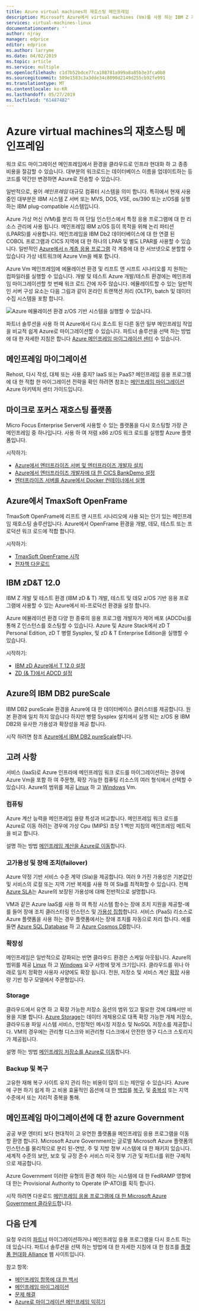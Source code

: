 ```yaml
---
title: Azure virtual machines의 재호스팅 메인프레임
description: Microsoft Azure에서 virtual machines (Vm)를 사용 하는 IBM Z 기반 시스템과 같은 메인프레임 워크 로드를 다시 호스트 합니다.
services: virtual-machines-linux
documentationcenter: ''
author: njray
manager: edprice
editor: edprice
ms.author: larryme
ms.date: 04/02/2019
ms.topic: article
ms.service: multiple
ms.openlocfilehash: c1d7b52bdce77ca108781a999a8a85b3e3fca0b8
ms.sourcegitcommit: 509e1583c3a3dde34c8090d2149d255cb92fe991
ms.translationtype: MT
ms.contentlocale: ko-KR
ms.lasthandoff: 05/27/2019
ms.locfileid: "61487482"
---
```

# <a name="mainframe-rehosting-on-azure-virtual-machines"></a>Azure virtual machines의 재호스팅 메인프레임

워크 로드 마이그레이션 메인프레임에서 환경을 클라우드로 인프라 현대화 하 고 종종 비용을 절감할 수 있습니다. 대부분의 워크로드는 데이터베이스 이름을 업데이트하는 등 코드를 약간만 변경하면 Azure로 전송할 수 있습니다.

일반적으로, 용어 *메인프레임* 대규모 컴퓨터 시스템을 의미 합니다. 특히에서 현재 사용 중인 대부분은 IBM 시스템 Z 서버 또는 MVS, DOS, VSE, os/390 또는 z/OS를 실행 하는 IBM plug-compatible 시스템입니다.

Azure 가상 머신 (VM)를 분리 하 여 단일 인스턴스에서 특정 응용 프로그램에 대 한 리소스 관리에 사용 됩니다. 메인프레임 IBM z/OS 등이 목적을 위해 논리 파티션 (LPARS)를 사용합니다. 메인프레임을 IBM Db2 데이터베이스에 대 한 연결 된 COBOL 프로그램과 CICS 지역에 대 한 하나의 LPAR 및 별도 LPAR를 사용할 수 있습니다. 일반적인 [Azure에서 n 계층 응용 프로그램](/azure/architecture/reference-architectures/n-tier/n-tier-sql-server) 각 계층에 대 한 서브넷으로 분할할 수 있습니다 가상 네트워크에 Azure Vm을 배포 합니다.

Azure Vm 메인프레임에 에뮬레이션 환경 및 리프트 앤 시프트 시나리오를 지 원하는 컴파일러를 실행할 수 있습니다. 개발 및 테스트 Azure 개발/테스트 환경에는 메인프레임 마이그레이션할 첫 번째 워크 로드 간에 자주 않습니다. 에뮬레이트할 수 있는 일반적인 서버 구성 요소는 다음 그림과 같이 온라인 트랜잭션 처리 (OLTP), batch 및 데이터 수집 시스템을 포함 합니다.

![Azure 에뮬레이션 환경 z/OS 기반 시스템을 실행할 수 있습니다.](media/01-overview.png)

파트너 솔루션을 사용 하 여 Azure에서 다시 호스트 된 다른 동안 일부 메인프레임 작업을 비교적 쉽게 Azure로 마이그레이션할 수 있습니다. 파트너 솔루션을 선택 하는 방법에 대 한 자세한 지침은 합니다 [Azure 메인프레임 마이그레이션 센터](https://azure.microsoft.com/migration/mainframe/) 수 있습니다.

## <a name="mainframe-migration"></a>메인프레임 마이그레이션

Rehost, 다시 작성, 대체 또는 사용 중지? IaaS 또는 PaaS? 메인프레임 응용 프로그램에 대 한 적합 한 마이그레이션 전략을 확인 하려면 참조는 [메인프레임 마이그레이션](/azure/architecture/cloud-adoption/infrastructure/mainframe-migration/overview) Azure 아키텍처 센터 가이드입니다.

## <a name="micro-focus-rehosting-platform"></a>마이크로 포커스 재호스팅 플랫폼

Micro Focus Enterprise Server에 사용할 수 있는 플랫폼을 다시 호스팅할 가장 큰 메인프레임 중 하나입니다. 사용 하 여 저렴 x86 z/OS 워크 로드를 실행할 Azure 플랫폼입니다.

시작하기:

- [Azure에서 엔터프라이즈 서버 및 엔터프라이즈 개발자 설치](./microfocus/set-up-micro-focus-azure.md)
- [Azure에서 엔터프라이즈 개발자에 대 한 CICS BankDemo 설정](./microfocus/demo.md)
- [엔터프라이즈 서버를 Azure에서 Docker 컨테이너에서 실행](./microfocus/run-enterprise-server-container.md)


## <a name="tmaxsoft-openframe-on-azure"></a>Azure에서 TmaxSoft OpenFrame

TmaxSoft OpenFrame에 리프트 앤 시프트 시나리오에 사용 되는 인기 있는 메인프레임 재호스팅 솔루션입니다. Azure에서 OpenFrame 환경을 개발, 데모, 테스트 또는 프로덕션 워크 로드에 적합 합니다.

시작하기:

- [TmaxSoft OpenFrame 시작](./tmaxsoft/get-started.md)
- [전자책 다운로드](https://azure.microsoft.com/resources/install-tmaxsoft-openframe-on-azure/)

## <a name="ibm-zdt-120"></a>IBM zD&T 12.0

IBM Z 개발 및 테스트 환경 (IBM zD & T) 개발, 테스트 및 데모 z/OS 기반 응용 프로그램에 사용할 수 있는 Azure에서 비-프로덕션 환경을 설정 합니다.

Azure 에뮬레이션 환경 다양 한 종류의 응용 프로그램 개발자가 제어 배포 (ADCDs)를 통해 Z 인스턴스를 호스팅할 수 있습니다. Azure 및 Azure Stack에서 zD T Personal Edition, zD T 병렬 Sysplex, 및 zD & T Enterprise Edition을 실행할 수 있습니다.

시작하기:

- [IBM zD Azure에서 T 12.0 설정](./ibm/install-ibm-z-environment.md)
- [ZD (& T)에서 ADCD 설정](./ibm/demo.md)

## <a name="ibm-db2-purescale-on-azure"></a>Azure의 IBM DB2 pureScale

IBM DB2 pureScale 환경을 Azure에 대 한 데이터베이스 클러스터를 제공합니다. 원본 환경에 일치 하지 않습니다 하지만 병렬 Sysplex 설치에서 실행 되는 z/OS 용 IBM DB2와 유사한 가용성과 확장성을 제공 합니다.

시작 하려면 참조 [Azure에서 IBM DB2 pureScale](/azure/virtual-machines/linux/ibm-db2-purescale-azure)합니다.

## <a name="considerations"></a>고려 사항

서비스 (IaaS)로 Azure 인프라에 메인프레임 워크 로드를 마이그레이션하는 경우에 Azure Vm을 포함 하 여 주문형, 확장 가능한 컴퓨팅 리소스의 여러 형식에서 선택할 수 있습니다. Azure의 범위를 제공 [Linux](/azure/virtual-machines/linux/overview) 하 고 [Windows](/azure/virtual-machines/windows/overview) Vm.

### <a name="compute"></a>컴퓨팅

Azure 계산 능력을 메인프레임 용량 특성과 비교합니다. 메인프레임 워크 로드를 Azure로 이동 하려는 경우에 가상 Cpu (MIPS) 초당 1 백만 지침의 메인프레임 메트릭을 비교 합니다. 

설명 하는 방법 [메인프레임 계산을 Azure로 이동](./concepts/mainframe-compute-azure.md)합니다.

### <a name="high-availability-and-failover"></a>고가용성 및 장애 조치(failover)

Azure 약정 기반 서비스 수준 계약 (Sla)을 제공합니다. 여러 9 가진 가용성은 기본값인 및 서비스의 로컬 또는 지역 기반 복제를 사용 하 여 Sla를 최적화할 수 있습니다. 전체 [Azure SLA](https://azure.microsoft.com/support/legal/sla/virtual-machines/)는 Azure의 보장된 가용성에 대해 전반적으로 설명합니다.

VM과 같은 Azure IaaS를 사용 하 여 특정 시스템 함수는 장애 조치 지원을 제공할-예를 들어 장애 조치 클러스터링 인스턴스 및 [가용성 집합](/azure/virtual-machines/windows/regions-and-availability#availability-sets)합니다. 서비스 (PaaS) 리소스로 Azure 플랫폼을 사용 하는 경우 플랫폼에서는 장애 조치를 자동으로 처리 합니다. 예를 들면 [Azure SQL Database](/azure/sql-database/sql-database-technical-overview) 하 고 [Azure Cosmos DB](/azure/cosmos-db/introduction)합니다.

### <a name="scalability"></a>확장성

메인프레임은 일반적으로 강화되는 반면 클라우드 환경은 스케일 아웃됩니다. Azure의 범위를 제공 [Linux](/azure/virtual-machines/linux/sizes) 하 고 [Windows](/azure/virtual-machines/windows/sizes) 요구 사항에 맞게 크기입니다. 클라우드를 위나 아래로 일치 정확한 사용자 사양에도 확장 됩니다. 전원, 저장소 및 서비스 계산 [확장](/azure/architecture/best-practices/auto-scaling) 사용량 기반 청구 모델에서 주문형입니다.

### <a name="storage"></a>Storage

클라우드에서 유연 하 고 확장 가능한 저장소 옵션의 범위 있고 필요한 것에 대해서만 비용을 지불 합니다. [Azure Storage](/azure/storage/common/storage-introduction)는 데이터 개체용으로 대폭 확장 가능한 개체 저장소, 클라우드용 파일 시스템 서비스, 안정적인 메시징 저장소 및 NoSQL 저장소를 제공합니다. VM의 경우에는 관리형 디스크와 비관리형 디스크에서 안전한 영구 디스크 스토리지가 제공됩니다.

설명 하는 방법 [메인프레임 저장소를 Azure로 이동](./concepts/mainframe-storage-azure.md)합니다.

### <a name="backup-and-recovery"></a>Backup 및 복구

고유한 재해 복구 사이트 유지 관리 하는 비용이 많이 드는 제안일 수 있습니다. Azure에 구현 하기 쉽게 하 고 비용 효율적인 옵션에 대 한 [백업](/azure/backup/backup-introduction-to-azure-backup)를 [복구](/azure/site-recovery/site-recovery-overview), 및 [중복성](/azure/storage/common/storage-redundancy) 또는 지역 수준에서 또는 지리적 중복을 통해.

## <a name="azure-government-for-mainframe-migrations"></a>메인프레임 마이그레이션에 대 한 azure Government

공공 부문 엔터티 보다 현대적이 고 유연한 플랫폼을 메인프레임 응용 프로그램을 이동할 환영 합니다. Microsoft Azure Government는 글로벌 Microsoft Azure 플랫폼의 인스턴스를 물리적으로 분리 된-연방, 주 및 지방 정부 시스템에 대 한 패키지 있습니다. 세계적 수준의 보안, 보호 및 규정 준수 서비스 미국 정부 기관 및 파트너를 위한 구체적으로 제공합니다.

Azure Government 이러한 유형의 환경 해야 하는 시스템에 대 한 FedRAMP 영향에 대 한는 Provisional Authority to Operate (P-ATO)를 획득 합니다.

시작 하려면 다운로드 [메인프레임 응용 프로그램에 대 한 Microsoft Azure Government 클라우드](https://azure.microsoft.com/resources/microsoft-azure-government-cloud-for-mainframe-applications/en-us/)합니다.

## <a name="next-steps"></a>다음 단계

요청 우리의 [파트너](partner-workloads.md) 마이그레이션하거나 메인프레임 응용 프로그램을 다시 호스트 하는 데 있습니다. 파트너 솔루션을 선택 하는 방법에 대 한 자세한 지침에 대 한 참조를 [플랫폼 현대화 Alliance](https://www.platformmodernization.org/pages/mainframe.aspx) 웹 사이트입니다.

참고 항목:

- [메인프레임 항목에 대 한 백서](mainframe-white-papers.md)
- [메인프레임 마이그레이션](/azure/architecture/cloud-adoption/infrastructure/mainframe-migration/overview)
- [문제 해결](/azure/virtual-machines/troubleshooting/)
- [Azure로 마이그레이션 메인프레임 익히기](https://azure.microsoft.com/resources/demystifying-mainframe-to-azure-migration/)

<!-- INTERNAL LINKS -->
[microfocus-get-started]: /microfocus/get-started.md
[microfocus-setup]: /microfocus/set-up-micro-focus-azure.md
[microfocus-demo]: /microfocus/demo.md
[ibm-get-started]: /ibm/get-started.md
[ibm-install-z]: /ibm/install-ibm-z-environment.md
[ibm-demo]: /ibm/demo.md
